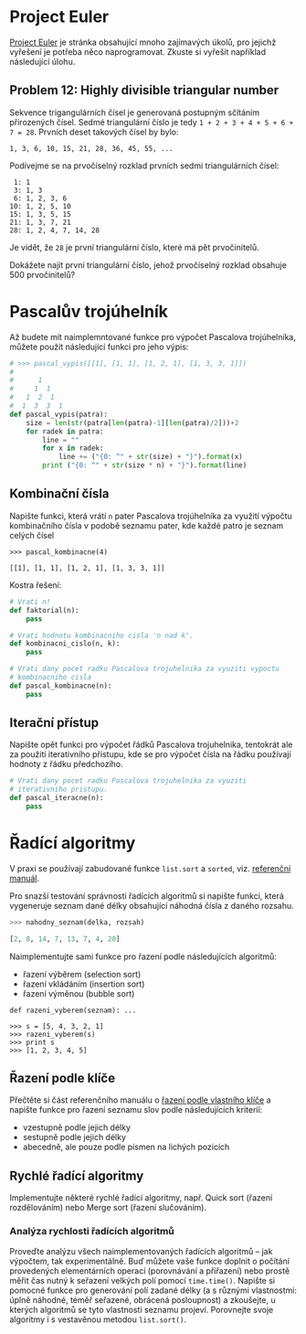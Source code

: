 # Project Euler

[Project Euler](http://projecteuler.net) je stránka obsahující mnoho zajímavých
úkolů, pro jejichž vyřešení je potřeba něco naprogramovat. Zkuste si vyřešit
například následující úlohu.

## Problem 12: Highly divisible triangular number

Sekvence trigangulárních čísel je generovaná postupným sčítáním přirozených
čísel. Sedmé triangulární číslo je tedy `1 + 2 + 3 + 4 + 5 + 6 + 7 = 28`.
Prvních deset takových čísel by bylo:

```
1, 3, 6, 10, 15, 21, 28, 36, 45, 55, ...
```

Podívejme se na prvočíselný rozklad prvních sedmi triangulárních čísel:

```
 1: 1
 3: 1, 3
 6: 1, 2, 3, 6
10: 1, 2, 5, 10
15: 1, 3, 5, 15
21: 1, 3, 7, 21
28: 1, 2, 4, 7, 14, 28
```

Je vidět, že `28` je první triangulární číslo, které má pět prvočinitelů.

Dokážete najít první triangulární číslo, jehož prvočíselný rozklad obsahuje 500
prvočinitelů?

# Pascalův trojúhelník

Až budete mít naimplemntované funkce pro výpočet Pascalova trojúhelníka, můžete použít následující funkci pro jeho výpis:

```python
# >>> pascal_vypis([[1], [1, 1], [1, 2, 1], [1, 3, 3, 1]])
#
#      1
#     1  1
#   1  2  1
#  1  3  3  1
def pascal_vypis(patra):
    size = len(str(patra[len(patra)-1][len(patra)/2]))+2
    for radek in patra:
        line = ""
        for x in radek:
            line += ("{0: ^" + str(size) + "}").format(x)
        print ("{0: ^" + str(size * n) + "}").format(line)
```

## Kombinační čísla

Napište funkci, která vrátí `n` pater Pascalova trojúhelníka za využití výpočtu
kombinačního čísla v podobě seznamu pater, kde každé patro je seznam celých
čísel

```
>>> pascal_kombinacne(4)

[[1], [1, 1], [1, 2, 1], [1, 3, 3, 1]]
```

Kostra řešení:

```python
# Vrati n!
def faktorial(n):
    pass

# Vrati hodnotu kombinacniho cisla 'n nad k'.
def kombinacni_cislo(n, k):
    pass

# Vrati dany pocet radku Pascalova trojuhelnika za vyuziti vypoctu
# kombinacniho cisla
def pascal_kombinacne(n):
    pass
```

## Iterační přístup

Napište opět funkci pro výpočet řádků Pascalova trojuhelnika, tentokrát ale za
použití iterativního přístupu, kde se pro výpočet čísla na řádku používají
hodnoty z řádku předchozího.

```python
# Vrati dany pocet radku Pascalova trojuhelnika za vyuziti
# iterativniho pristupu.
def pascal_iteracne(n):
    pass
```

# Řadící algoritmy

V praxi se používají zabudované funkce `list.sort` a `sorted`, viz. [referenční
manuál](http://docs.python.org/2/howto/sorting.html#key-functions).

Pro snazší testování správnosti řadících algoritmů si napište funkci, která
vygeneruje seznam dané délky obsahující náhodná čísla z daného rozsahu.

```python
>>> nahodny_seznam(delka, rozsah)

[2, 8, 14, 7, 13, 7, 4, 20]
```

Naimplementujte sami funkce pro řazení podle následujících algoritmů:

  * řazení výběrem (selection sort)
  * řazení vkládáním (insertion sort)
  * řazení výměnou (bubble sort)

```
def razeni_vyberem(seznam): ...

>>> s = [5, 4, 3, 2, 1]
>>> razeni_vyberem(s)
>>> print s
>>> [1, 2, 3, 4, 5]
```

## Řazení podle klíče

Přečtěte si část referenčního manuálu o [řazení podle vlastního
klíče](https://docs.python.org/2/howto/sorting.html#key-functions)
a napište funkce pro řazení seznamu slov podle následujících kriteríí:

  * vzestupně podle jejich délky
  * sestupně podle jejich délky
  * abecedně, ale pouze podle písmen na lichých pozicích

## Rychlé řadící algoritmy

Implementujte některé rychlé řadící algoritmy, např. Quick sort (řazení
rozdělováním) nebo Merge sort (řazení slučováním).

### Analýza rychlosti řadících algoritmů

Proveďte analýzu všech naimplementovaných řadících algoritmů &ndash; jak
výpočtem, tak experimentálně. Buď můžete vaše funkce doplnit o počítání
provedených elementárních operací (porovnávání a přiřazení) nebo prostě měřit
čas nutný k seřazení velkých polí pomocí `time.time()`. Napište si pomocné
funkce pro generování polí zadané délky (a s různými vlastnostmi: úplně
náhodné, téměř seřazené, obrácená posloupnost) a zkoušejte, u kterých
algoritmů se tyto vlastnosti seznamu projeví. Porovnejte svoje algoritmy i
s vestavěnou metodou `list.sort()`.


